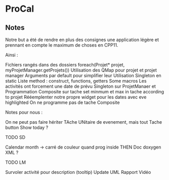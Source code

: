 # ProCal

## Notes

Notre but a été de rendre en plus des consignes une application légère et prennant en compte le maximum de choses en CPP11.

Ainsi :

Fichiers rangés dans des dossiers
foreach(Projet* projet, myProjetManager.getProjets())
Utilisation des QMap pour projet et projet manager
Arguments par default pour simplifier leur Utilisation
Singleton en static
Liste method : construct, functions, getters
Some macros
Les activités ont forcement une date de prévu
Singleton sur ProjetManaer et Programmation
Composite sur tache
set minmum et max in tache according to projet
Rééemplenter notre propre widget pour les dates avec eve highlighted
On ne programme pas de tache Composite

Notes pour nous :

On ne peut pas faire hériter TAche UNitaire de evenement, mais tout Tache
button Show today ?


TODO SD

Calendar month -> carré de couleur quand prog inside
THEN Doc doxygen
XML ?
 

TODO LM

Survoler activité pour description (tooltip)
Update UML
Rapport
Vidéo
